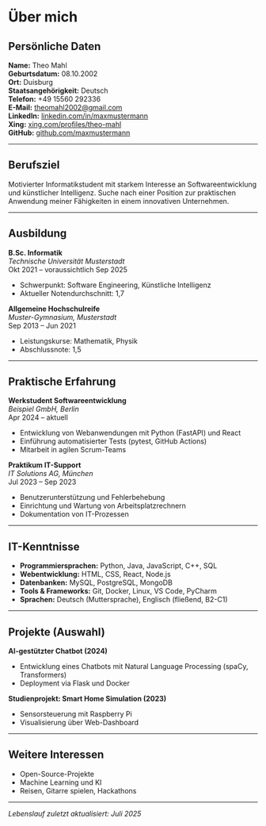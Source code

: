# Über mich

## Persönliche Daten

**Name:** Theo Mahl  
**Geburtsdatum:** 08.10.2002  
**Ort:** Duisburg  
**Staatsangehörigkeit:** Deutsch  
**Telefon:** +49 15560 292336  
**E-Mail:** theomahl2002@gmail.com  
**LinkedIn:** [linkedin.com/in/maxmustermann](https://linkedin.com/in/theo-mahl)  
**Xing:** [xing.com/profiles/theo-mahl](https://xing.com/profiles/theo-mahl)  
**GitHub:** [github.com/maxmustermann](https://github.com/maxmustermann)

---

## Berufsziel

Motivierter Informatikstudent mit starkem Interesse an Softwareentwicklung und künstlicher Intelligenz. Suche nach einer Position zur praktischen Anwendung meiner Fähigkeiten in einem innovativen Unternehmen.

---

## Ausbildung

**B.Sc. Informatik**  
*Technische Universität Musterstadt*  
Okt 2021 – voraussichtlich Sep 2025  
- Schwerpunkt: Software Engineering, Künstliche Intelligenz  
- Aktueller Notendurchschnitt: 1,7

**Allgemeine Hochschulreife**  
*Muster-Gymnasium, Musterstadt*  
Sep 2013 – Jun 2021  
- Leistungskurse: Mathematik, Physik  
- Abschlussnote: 1,5

---

## Praktische Erfahrung

**Werkstudent Softwareentwicklung**  
*Beispiel GmbH, Berlin*  
Apr 2024 – aktuell  
- Entwicklung von Webanwendungen mit Python (FastAPI) und React  
- Einführung automatisierter Tests (pytest, GitHub Actions)  
- Mitarbeit in agilen Scrum-Teams

**Praktikum IT-Support**  
*IT Solutions AG, München*  
Jul 2023 – Sep 2023  
- Benutzerunterstützung und Fehlerbehebung  
- Einrichtung und Wartung von Arbeitsplatzrechnern  
- Dokumentation von IT-Prozessen

---

## IT-Kenntnisse

- **Programmiersprachen:** Python, Java, JavaScript, C++, SQL  
- **Webentwicklung:** HTML, CSS, React, Node.js  
- **Datenbanken:** MySQL, PostgreSQL, MongoDB  
- **Tools & Frameworks:** Git, Docker, Linux, VS Code, PyCharm  
- **Sprachen:** Deutsch (Muttersprache), Englisch (fließend, B2-C1)

---

## Projekte (Auswahl)

**AI-gestützter Chatbot (2024)**  
- Entwicklung eines Chatbots mit Natural Language Processing (spaCy, Transformers)  
- Deployment via Flask und Docker  

**Studienprojekt: Smart Home Simulation (2023)**  
- Sensorsteuerung mit Raspberry Pi  
- Visualisierung über Web-Dashboard

---

## Weitere Interessen

- Open-Source-Projekte  
- Machine Learning und KI  
- Reisen, Gitarre spielen, Hackathons

---

*Lebenslauf zuletzt aktualisiert: Juli 2025*
